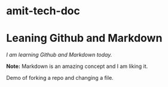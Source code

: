 # amit-tech-doc
# Leaning Github and Markdown
_I am learning Github and Markdown today._

**Note:** Markdown is an amazing concept and I am liking it.

Demo of forking a repo and changing a file.
